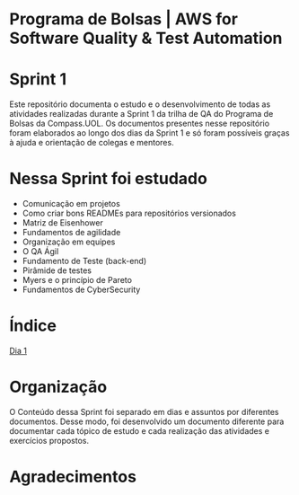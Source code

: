 # Programa de Bolsas | AWS for Software Quality & Test Automation 
# Sprint 1 
Este repositório documenta o estudo e o desenvolvimento de todas as atividades realizadas durante a Sprint 1 da trilha de QA do Programa de Bolsas da Compass.UOL.
Os documentos presentes nesse repositório foram elaborados ao longo dos dias da Sprint 1 e só foram possíveis graças à ajuda e orientação de colegas e mentores.

# Nessa Sprint foi estudado

- Comunicação em projetos
- Como criar bons READMEs para repositórios versionados
- Matriz de Eisenhower
- Fundamentos de agilidade
- Organização em equipes
- O QA Ágil
- Fundamento de Teste (back-end)
- Pirâmide de testes
- Myers e o princípio de Pareto
- Fundamentos de CyberSecurity

# Índice
[Dia 1](https://github.com/ItzOliver/Sprint1/tree/main/Dia%201)


# Organização

O Conteúdo dessa Sprint foi separado em dias e assuntos por diferentes documentos. 
Desse modo, foi desenvolvido um documento diferente para documentar cada tópico de estudo e cada realização das atividades e exercícios propostos.

# Agradecimentos
